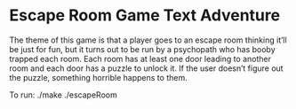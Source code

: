 # Escape Room Game Text Adventure

The theme of this game is that a player goes to an escape room thinking it’ll be just for fun, but it turns out to be run by a psychopath who has booby trapped each room. Each room has at least one door leading to another room and each door has a puzzle to unlock it. If the user doesn’t figure out the puzzle, something horrible happens to them.

To run:
./make
./escapeRoom
